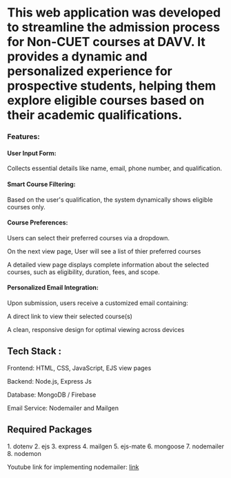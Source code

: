 <h1>This web application was developed to streamline the admission process for Non-CUET courses at DAVV. It provides a dynamic and personalized experience for prospective students, helping them explore eligible courses based on their academic qualifications.</h1>

<h3>Features:</h3>

<h4>User Input Form:</h4>

Collects essential details like name, email, phone number, and qualification.

<h4>Smart Course Filtering:</h4>

Based on the user's qualification, the system dynamically shows eligible courses only.

<h4>Course Preferences:</h4>

Users can select their preferred courses via a dropdown.

On the next view page, User will see a list of thier preferred courses

A detailed view page displays complete information about the selected courses, such as eligibility, duration, fees, and scope.

<h4>Personalized Email Integration:</h4>

Upon submission, users receive a customized email containing:

A direct link to view their selected course(s)

A clean, responsive design for optimal viewing across devices




<h2>Tech Stack :</h2>

Frontend: HTML, CSS, JavaScript, EJS view pages

Backend: Node.js, Express Js

Database: MongoDB / Firebase

Email Service: Nodemailer and Mailgen


<h2>Required Packages</h2>
1. dotenv
2. ejs
3. express
4. mailgen
5. ejs-mate
6. mongoose
7. nodemailer
8. nodemon

Youtube link for implementing nodemailer: <a href="https://www.youtube.com/watch?v=fF-07yFTq5o">link</a>


